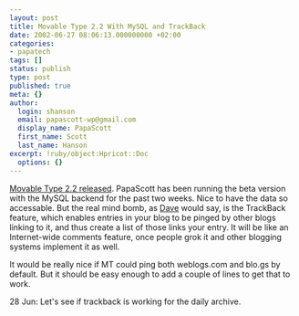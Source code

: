 ```yaml
---
layout: post
title: Movable Type 2.2 With MySQL and TrackBack
date: 2002-06-27 08:06:13.000000000 +02:00
categories:
- papatech
tags: []
status: publish
type: post
published: true
meta: {}
author:
  login: shanson
  email: papascott-wp@gmail.com
  display_name: PapaScott
  first_name: Scott
  last_name: Hanson
excerpt: !ruby/object:Hpricot::Doc
  options: {}
---
```

<p><a href="http://www.movabletype.org/news/2002_06.shtml#000499">Movable Type 2.2 released</a>. PapaScott has been running the beta version with the MySQL backend for the past two weeks. Nice to have the data so accessable. But the real mind bomb, as <a href="http://www.scripting.com">Dave</a> would say, is the TrackBack feature, which enables entries in your blog to be pinged by other blogs linking to it, and thus create a list of those links your entry. It will be like an Internet-wide comments feature, once people grok it and other blogging systems implement it as well.</p>
<p>It would be really nice if MT could ping both weblogs.com and blo.gs by default. But it should be easy enough to add a couple of lines to get that to work.</p>
<p>28 Jun: Let's see if trackback is working for the daily archive.</p>
